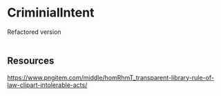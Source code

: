 # CriminialIntent
Refactored version <br></br>
<h2>Resources</h2>

<a>https://www.pngitem.com/middle/homRhmT_transparent-library-rule-of-law-clipart-intolerable-acts/</a>
